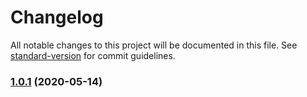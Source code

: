 # Changelog

All notable changes to this project will be documented in this file. See [standard-version](https://github.com/conventional-changelog/standard-version) for commit guidelines.

### [1.0.1](https://github.com/wolframdeus/mini-apps-template/compare/v2.0.2...v1.0.1) (2020-05-14)
